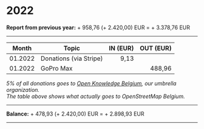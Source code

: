 # 2022

**Report from previous year:** + 958,76 (+ 2.420,00) EUR = + 3.378,76 EUR

---

| Month   | Topic                                          | IN (EUR) | OUT (EUR) |
| ------- | ---------------------------------------------- | -------: | --------: |
| 01.2022 | Donations (via Stripe)                         |     9,13 |           |
| 01.2022 | GoPro Max                                      |          |    488,96 |

_5% of all donations goes to [Open Knowledge Belgium](https://openknowledge.be/), our umbrella organization.  
The table above shows what actually goes to OpenStreetMap Belgium._

---

**Balance:** + 478,93 (+ 2.420,00) EUR = + 2.898,93 EUR

---
